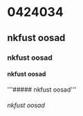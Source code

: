 # 0424034
## nkfust oosad
### nkfust oosad
#### nkfust oosad
'''##### nkfust oosad'''
###### nkfust oosad
